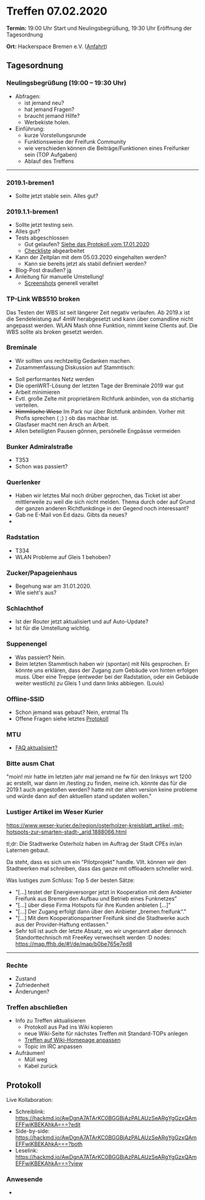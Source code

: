 # Treffen 07.02.2020

**Termin:** 19:00 Uhr Start und Neulingsbegrüßung, 19:30 Uhr Eröffnung der Tagesordnung

**Ort:** Hackerspace Bremen e.V. ([Anfahrt](https://www.hackerspace-bremen.de/anfahrt/))

## Tagesordnung
### Neulingsbegrüßung (19:00 – 19:30 Uhr)

- Abfragen:
    - ist jemand neu?
    - hat jemand Fragen?
    - braucht jemand Hilfe?
    - Werbekiste holen.
- Einführung:
    - kurze Vorstellungsrunde
    - Funktionsweise der Freifunk Community
    - wie verschieden können die Beiträge/Funktionen eines Freifunker sein (TOP Aufgaben)
    - Ablauf des Treffens

---
### 2019.1-bremen1
* Sollte jetzt stable sein. Alles gut?

### 2019.1.1-bremen1
* Sollte jetzt testing sein.
* Alles gut?
* Tests abgeschlossen
  * Gut gelaufen? [Siehe das Protokoll vom 17.01.2020](https://wiki.bremen.freifunk.net/Treffen/2020_01_17#protokoll_firmware_2019-1-1-domain-switching)
  * [Checkliste](https://github.com/FreifunkBremen/gluon-site-ffhb/issues/36) abgearbeitet
* Kann der Zeitplan mit dem 05.03.2020 eingehalten werden?
  * Kann sie bereits jetzt als stabil definiert werden?
* Blog-Post draußen? [ja](https://bremen.freifunk.net/blog/2020/01/23/wechsel-von-ibss-zu-11s.html)
* Anleitung für manuelle Umstellung!
  * [Screenshots](https://bremen.freifunk.net/anleitungen.html) generell veraltet

### TP-Link WBS510 broken
Das Testen der WBS ist seit längerer Zeit negativ verlaufen. Ab 2019.x ist die Sendeleistung auf 4mW herabgesetzt und kann über comandline nicht angepasst werden. WLAN Mash ohne Funktion, nimmt keine Clients auf.
Die WBS sollte als broken gesetzt werden.

### Breminale
* Wir sollten uns rechtzeitig Gedanken machen.
* Zusammenfassung Diskussion auf Stammtisch:
 - Soll performantes Netz werden
 - Die openWRT-Lösung der letzten Tage der Breminale 2019 war gut
 - Arbeit minimieren
 - Evtl. große Zelte mit proprietärem Richfunk anbinden, von da stichartig verteilen.
 - ~~Himmlische Wiese~~ Im Park nur über Richtfunk anbinden. Vorher mit Profis sprechen ( ;) ) ob das machbar ist. 
 - Glasfaser macht nen Arsch an Arbeit.
 - Allen beteiligten Pausen gönnen, persönelle Engpässe vermeiden

### Bunker Admiralstraße
* T353
* Schon was passiert?

### Querlenker
* Haben wir letztes Mal noch drüber geprochen, das Ticket ist aber mittlerweile zu weil die sich nicht melden. Thema durch oder auf Grund der ganzen anderen Richtfunkdinge in der Gegend noch interessant?
* Gab ne E-Mail von Ed dazu. Gibts da neues?
* 
### Radstation
* T334
* WLAN Probleme auf Gleis 1 behoben?

### Zucker/Papageienhaus
* Begehung war am 31.01.2020.
* Wie sieht's aus?

### Schlachthof
* Ist der Router jetzt aktualisiert und auf Auto-Update?
* Ist für die Umstellung wichtig.

### Suppenengel
* Was passiert? Nein.
* Beim letzten Stammtisch haben wir (spontan) mit Nils gesprochen. Er könnte uns erklären, dass der Zugang zum Gebäude von hinten erfolgen muss. Über eine Treppe (entweder bei der Radstation, oder ein Gebäude weiter westlich) zu Gleis 1 und dann links abbiegen. (Louis)

### Offline-SSID
* Schon jemand was gebaut? Nein, erstmal 11s
* Offene Fragen siehe letztes [Protokoll](https://wiki.bremen.freifunk.net/Treffen/2020_01_17#protokoll_offline-ssid)

### MTU
* [FAQ aktualisiert?](https://github.com/FreifunkBremen/bremen.freifunk.net/pull/120/)

### Bitte ausm Chat
"moin! mir hatte im letzten jahr mal jemand ne fw für den linksys wrt 1200 ac erstellt, war dann im /testing zu finden, meine ich. könnte das für die 2019.1 auch angestoßen werden? hatte mit der alten version keine probleme und würde dann auf den aktuellen stand updaten wollen."

### Lustiger Artikel im Weser Kurier
https://www.weser-kurier.de/region/osterholzer-kreisblatt_artikel,-mit-hotspots-zur-smarten-stadt-_arid,1888066.html

tl;dr:
Die Stadtwerke Osterholz haben im Auftrag der Stadt CPEs in/an Laternen gebaut.

Da steht, dass es sich um ein "Pilotprojekt" handle. Vllt. können wir den Stadtwerken mal schreiben, dass das ganze mit offloadern schneller wird.

Was lustiges zum Schluss:
Top 5 der besten Sätze:
- "[...] testet der Energieversorger jetzt in Kooperation mit dem Anbieter Freifunk aus Bremen den Aufbau und Betrieb eines Funknetzes"
- "[...] über diese Firma Hotspots für ihre Kunden anbieten [...]"
- "[...] Der Zugang erfolgt dann über den Anbieter „bremen.freifunk“."
- "[...] Mit dem Kooperationspartner Freifunk sind die Stadtwerke auch aus der Provider-Haftung entlassen."
- Sehr toll ist auch der letzte Absatz, wo wir ungenannt aber dennoch Standorttechnisch mit FreeKey verwechselt werden :D
nodes: https://map.ffhb.de/#!/de/map/b0be765e7ed8

---
### Rechte

- Zustand
- Zufriedenheit
- Änderungen?

### Treffen abschließen

- Info zu Treffen aktualisieren
  - Protokoll aus Pad ins Wiki kopieren
  - neue Wiki-Seite für nächstes Treffen mit Standard-TOPs anlegen
  - [Treffen auf Wiki-Homepage anpassen](https://wiki.bremen.freifunk.net/Home)
  - Topic im IRC anpassen
- Aufräumen!
  - Müll weg
  - Kabel zurück

## Protokoll

Live Kollaboration:

* Schreiblink: https://hackmd.io/AwDgnA7ATArKC0BGGBjAzPALAUzSeARgYgGzxQAmEFFwiKBEKAhkA===?edit
* Side-by-side: https://hackmd.io/AwDgnA7ATArKC0BGGBjAzPALAUzSeARgYgGzxQAmEFFwiKBEKAhkA===?both
* Leselink: https://hackmd.io/AwDgnA7ATArKC0BGGBjAzPALAUzSeARgYgGzxQAmEFFwiKBEKAhkA===?view

### Anwesende
* 
